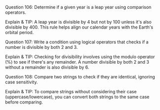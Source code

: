 Question 106: Determine if a given year is a leap year using comparison operators.

Explain & TIP: A leap year is divisible by 4 but not by 100 unless it's also divisible by 400. This rule helps align our calendar years with the Earth's orbital period.


Question 107: Write a condition using logical operators that checks if a number is divisible by both 2 and 3.

Explain & TIP: Checking for divisibility involves using the modulo operator (%) to see if there's any remainder. A number divisible by both 2 and 3 without a remainder is also divisible by 6.


Question 108: Compare two strings to check if they are identical, ignoring case sensitivity.

Explain & TIP: To compare strings without considering their case (uppercase/lowercase), you can convert both strings to the same case before comparing.